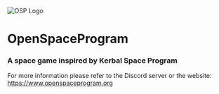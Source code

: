 
![OSP Logo](https://i.imgur.com/BeWsiYp.png)

# OpenSpaceProgram

### A space game inspired by Kerbal Space Program

For more information please refer to the Discord server or the website: https://www.openspaceprogram.org
